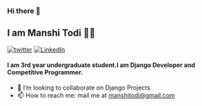 ### Hi there 👋
## I am Manshi Todi 👩‍💻
[![twitter](https://img.shields.io/badge/@manshitodi-30302f?style=flat&logo=twitter)](https://twitter.com/manshitodi)
[![LinkedIn](https://img.shields.io/badge/manshitodi-30302f?style=flat&logo=linkedin)](https://www.linkedin.com/in/manshi-todi-a017a2178/)&nbsp;


#### I am 3rd year undergraduate student.I am Django Developer and Competitive Programmer.


 - 👯 I’m looking to collaborate on Django Projects
 - 📫 How to reach me: mail me at manshitodi@gmail.com
